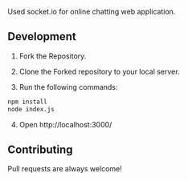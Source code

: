 Used socket.io for online chatting web application.

## Development

1) Fork the Repository.

2) Clone the Forked repository to your local server. 

3) Run the following commands:
```bash
npm install
node index.js
```

4) Open http://localhost:3000/

## Contributing

Pull requests are always welcome!
